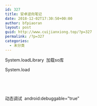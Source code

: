 ```yaml
---
id: 327
title: 安卓逆向笔记
date: 2018-12-02T17:30:50+00:00
author: bfpiaoran
layout: post
guid: http://www.cuijianxiong.top/?p=327
permalink: /?p=327
categories:
  - 未分类
---
```

System.loadLibrary  加载so库

System.load

&nbsp;

&nbsp;

动态调试  android:debuggable=&#8221;true&#8221;